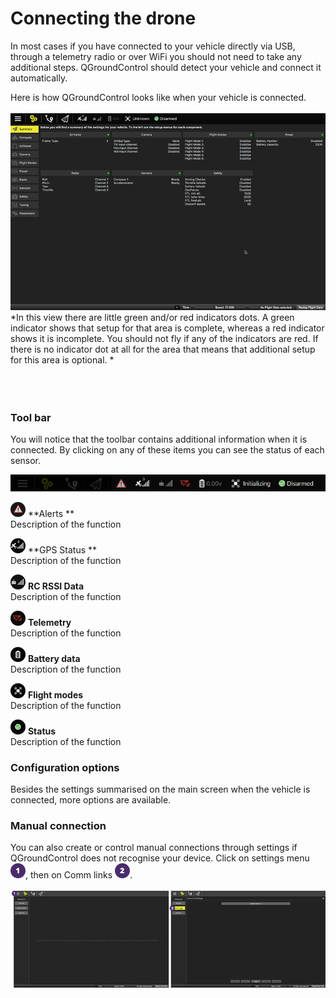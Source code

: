 # Connecting the drone
In most cases if you have connected to your vehicle directly via USB, through a telemetry radio or over WiFi you should not need to take any additional steps. QGroundControl should detect your vehicle and connect it automatically.

Here is how QGroundControl looks like when your vehicle is connected.
<br>
<br>
![](02_connecting_the_drone_screen.jpg)
*In this view there are little green and/or red indicators dots. A green indicator shows that setup for that area is complete, whereas a red indicator shows it is incomplete. You should not fly if any of the indicators are red. If there is no indicator dot at all for the area that means that additional setup for this area is optional. *
<br>
<br>
<br>
<br>
### Tool bar
You will notice that the toolbar contains additional information when it is connected. By clicking on any of these items you can see the status of each sensor. 

![](02_connecting_the_drone_menu.jpg)

![](02_ic_connecting_the_drone_screen_alerts.png) **Alerts **
<br>Description of the function

![](02_ic_connecting_the_drone_screen_gps.png) **GPS Status **
<br>Description of the function

![](02_ic_connecting_the_drone_screen_rc.png) **RC RSSI Data** 
<br>Description of the function

![](02_ic_connecting_the_drone_screen_telemetry.png) **Telemetry**
<br>Description of the function

![](02_ic_connecting_the_drone_screen_battery.png) **Battery data**
<br>Description of the function

![](02_ic_connecting_the_drone_screen_flight-modes.png) **Flight modes**
<br>Description of the function

![](02_ic_connecting_the_drone_screen_status.png) **Status**
<br>Description of the function


### Configuration options


Besides the settings summarised on the main screen when the vehicle is connected, more options are available. 


### Manual connection
You can also create or control manual connections through settings if QGroundControl does not recognise your device.
Click on settings menu ![](01.png), then on Comm links ![](02.png).
<br>
<br>
![](02_connecting_the_drone_screen_manual_connection.jpg)
